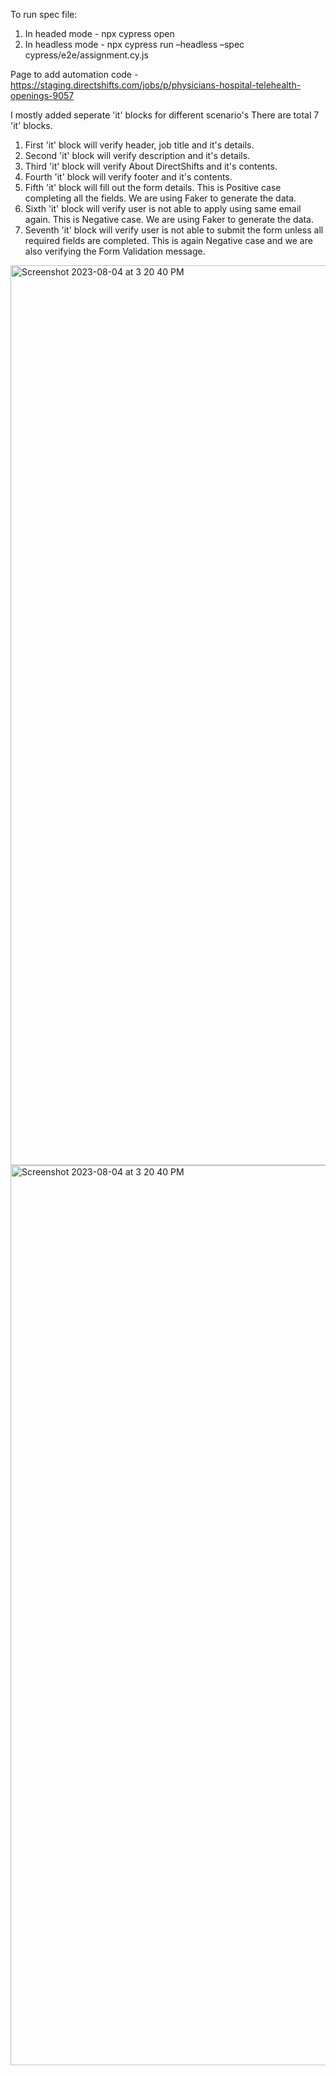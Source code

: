 To run spec file:
1. In headed mode - npx cypress open
2. In headless mode - npx cypress run –headless –spec cypress/e2e/assignment.cy.js 

Page to add automation code - https://staging.directshifts.com/jobs/p/physicians-hospital-telehealth-openings-9057

I mostly added seperate 'it' blocks for different scenario's
There are total 7 'it' blocks.
1. First 'it' block will verify header, job title and it's details.
2. Second 'it' block will verify description and it's details.
3. Third 'it' block will verify About DirectShifts and it's contents.
4. Fourth 'it' block will verify footer and it's contents.
5. Fifth 'it' block will fill out the form details. This is Positive case completing all the fields. We are using Faker to generate the data.
6. Sixth 'it' block will verify user is not able to apply using same email again. This is Negative case. We are using Faker to generate the data.
7. Seventh 'it' block will verify user is not able to submit the form unless all required fields are completed. This is again Negative case and we are also verifying the Form Validation message.

<img width="1440" alt="Screenshot 2023-08-04 at 3 20 40 PM" src="https://github.com/jayesh-jawale/DirectShifts-Assignment/assets/86474320/debd2180-9fbc-43fc-874f-edb420eea6fe">
<img width="1440" alt="Screenshot 2023-08-04 at 3 20 40 PM" src="https://github.com/jayesh-jawale/DirectShifts-Assignment/assets/86474320/9e8be5ce-7181-4498-94de-a651aa24ac71">

